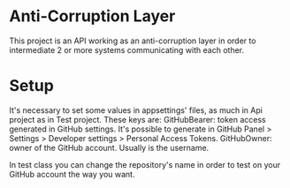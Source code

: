 # Anti-Corruption Layer

This project is an API working as an anti-corruption layer in order to intermediate 2 or more systems communicating with each other.

#	Setup
It's necessary to set some values in appsettings' files, as much in Api project as in Test project. 
These keys are:
GitHubBearer: token access generated in GitHub settings. It's possible to generate in GitHub Panel > Settings > Developer settings > Personal Access Tokens.
GitHubOwner: owner of the GitHub account. Usually is the username.

In test class you can change the repository's name in order to test on your GitHub account the way you want.